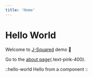 ```yaml
---
title: 'Home'
---
```


# Hello World

Welcome to [J-Squared](https://jake101.com) demo :rocket:

Go to the [about page](/about){.text-pink-400}.

::hello-world
Hello from a component
::
